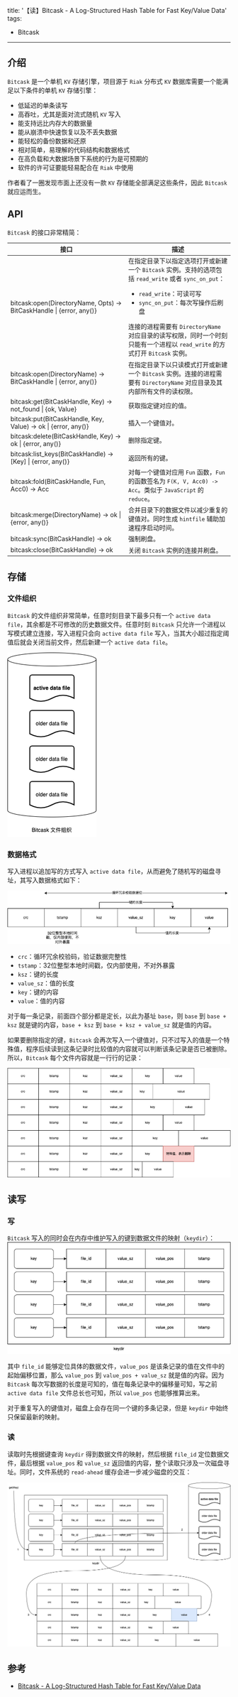 title: '【读】Bitcask - A Log-Structured Hash Table for Fast Key/Value Data'
tags:
- Bitcask
---

## 介绍
`Bitcask` 是一个单机 `KV` 存储引擎，项目源于 `Riak` 分布式 `KV` 数据库需要一个能满足以下条件的单机 `KV` 存储引擎：
* 低延迟的单条读写
* 高吞吐，尤其是面对流式随机 `KV` 写入
* 能支持远比内存大的数据量
* 能从崩溃中快速恢复以及不丢失数据
* 能轻松的备份数据和还原
* 相对简单，易理解的代码结构和数据格式
* 在高负载和大数据场景下系统的行为是可预期的
* 软件的许可证要能轻易配合在 `Riak` 中使用

作者看了一圈发现市面上还没有一款 `KV` 存储能全部满足这些条件，因此 `Bitcask` 就应运而生。

## API
`Bitcask` 的接口非常精简：

|接口   |描述   |
|---|---|
|bitcask:open(DirectoryName, Opts) -> BitCaskHandle \| {error, any()}   |在指定目录下以指定选项打开或新建一个 `Bitcask` 实例。支持的选项包括 `read_write` 或者 `sync_on_put`：<ul><li>`read_write`：可读可写</li><li>`sync_on_put`：每次写操作后刷盘</li></ul> 连接的进程需要有 `DirectoryName` 对应目录的读写权限，同时一个时刻只能有一个进程以 `read_write` 的方式打开 `Bitcask` 实例。  |
|bitcask:open(DirectoryName) -> BitCaskHandle \| {error, any()}   |在指定目录下以只读模式打开或新建一个 `Bitcask` 实例。连接的进程需要有 `DirectoryName` 对应目录及其内部所有文件的读权限。   |
|bitcask:get(BitCaskHandle, Key) -> not_found \| {ok, Value}   |获取指定键对应的值。   |
|bitcask:put(BitCaskHandle, Key, Value) -> ok \| {error, any()}   |插入一个键值对。   |
|bitcask:delete(BitCaskHandle, Key) -> ok \| {error, any()}   |删除指定键。   |
|bitcask:list_keys(BitCaskHandle) -> [Key] \| {error, any()}   |返回所有的键。   |
|bitcask:fold(BitCaskHandle, Fun, Acc0) -> Acc   |对每一个键值对应用 `Fun` 函数，`Fun` 的函数签名为 `F(K, V, Acc0) -> Acc`。类似于 `JavaScript` 的 `reduce`。   |
|bitcask:merge(DirectoryName) -> ok \| {error, any()}   |合并目录下的数据文件以减少重复的键值对。同时生成 `hintfile` 辅助加速程序启动时间。   |
|bitcask:sync(BitCaskHandle) -> ok   |强制刷盘。   |
|bitcask:close(BitCaskHandle) -> ok   |关闭 `Bitcask` 实例的连接并刷盘。   |

## 存储
### 文件组织
`Bitcask` 的文件组织非常简单，任意时刻目录下最多只有一个 `active data file`，其余都是不可修改的历史数据文件。任意时刻 `Bitcask` 只允许一个进程以写模式建立连接，写入进程只会向 `active data file` 写入，当其大小超过指定阈值后就会关闭当前文件，然后新建一个 `active data file`。

![alt](/images/bitcask-1.png)

### 数据格式
写入进程以追加写的方式写入 `active data file`，从而避免了随机写的磁盘寻址，其写入数据格式如下：

![alt](/images/bitcask-2.png)

* `crc`：循环冗余校验码，验证数据完整性
* `tstamp`：32位整型本地时间戳，仅内部使用，不对外暴露
* `ksz`：键的长度
* `value_sz`：值的长度
* `key`：键的内容
* `value`：值的内容

对于每一条记录，前面四个部分都是定长，以此为基址 `base`，则 `base` 到 `base + ksz` 就是键的内容，`base + ksz` 到 `base + ksz + value_sz` 就是值的内容。

如果要删除指定的键，`Bitcask` 会再次写入一个键值对，只不过写入的值是一个特殊值，程序后续读到这条记录时比较值的内容就可以判断该条记录是否已被删除。所以，`Bitcask` 每个文件内容就是一行行的记录：

![alt](/images/bitcask-3.png)

## 读写
### 写
`Bitcask` 写入的同时会在内存中维护写入的键到数据文件的映射（`keydir`）：
![alt](/images/bitcask-4.png)

其中 `file_id` 能够定位具体的数据文件，`value_pos` 是该条记录的值在文件中的起始偏移位置，那么 `value_pos` 到 `value_pos + value_sz` 就是值的内容。因为 `Bitcask` 每次写数据的长度是可知的，值在每条记录中的偏移量可知，写之前 `active data file` 文件总长也可知，所以 `value_pos` 也能够推算出来。

对于重复写入的键值对，磁盘上会存在同一个键的多条记录，但是 `keydir` 中始终只保留最新的映射。

### 读
读取时先根据键查询 `keydir` 得到数据文件的映射，然后根据 `file_id` 定位数据文件，最后根据 `value_pos` 和 `value_sz` 返回值的内容，整个读取只涉及一次磁盘寻址。同时，文件系统的 `read-ahead` 缓存会进一步减少磁盘的交互：

![alt](/images/bitcask-5.png)

## 参考
* [Bitcask - A Log-Structured Hash Table for Fast Key/Value Data](https://riak.com/assets/bitcask-intro.pdf)
